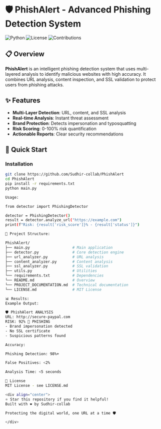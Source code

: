 # 🛡️ PhishAlert - Advanced Phishing Detection System

![Python](https://img.shields.io/badge/Python-3.8+-blue.svg)
![License](https://img.shields.io/badge/License-MIT-green.svg)
![Contributions](https://img.shields.io/badge/Contributions-Welcome-brightgreen.svg)

## 📋 Overview

**PhishAlert** is an intelligent phishing detection system that uses multi-layered analysis to identify malicious websites with high accuracy. It combines URL analysis, content inspection, and SSL validation to protect users from phishing attacks.

## ✨ Features

- **Multi-Layer Detection**: URL, content, and SSL analysis
- **Real-time Analysis**: Instant threat assessment
- **Brand Protection**: Detects impersonation and typosquatting
- **Risk Scoring**: 0-100% risk quantification
- **Actionable Reports**: Clear security recommendations

## 🚀 Quick Start

### Installation
```bash
git clone https://github.com/Sudhir-collab/PhishAlert
cd PhishAlert
pip install -r requirements.txt
python main.py

Usage:

from detector import PhishingDetector

detector = PhishingDetector()
result = detector.analyze_url("https://example.com")
print(f"Risk: {result['risk_score']}% - {result['status']}")

📁 Project Structure:

PhishAlert/
├── main.py                   # Main application
├── detector.py               # Core detection engine
├── url_analyzer.py           # URL analysis
├── content_analyzer.py       # Content analysis
├── ssl_analyzer.py           # SSL validation
├── utils.py                  # Utilities
└── requirements.txt          # Dependencies
└── README.md                 # Overview
└── PROJECT_DOCUMENTATION.md  # Technical documentation
└── LICENSE.md                # MIT License

📊 Results:
Example Output:

🛡️ PhishAlert ANALYSIS
URL: http://secure-paypal.com
RISK: 92% 🚨 PHISHING
- Brand impersonation detected
- No SSL certificate
- Suspicious patterns found

Accuracy:

Phishing Detection: 98%+

False Positives: <2%

Analysis Time: <5 seconds

📄 License
MIT License - see LICENSE.md

<div align="center">
⭐ Star this repository if you find it helpful!
Built with ❤️ by Sudhir-collab

Protecting the digital world, one URL at a time 🛡️

</div>
